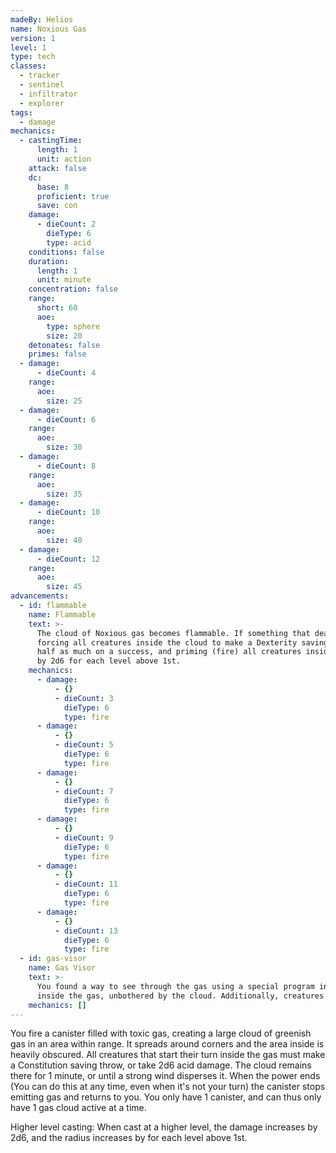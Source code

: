 ```yaml
---
madeBy: Helios
name: Noxious Gas
version: 1
level: 1
type: tech
classes:
  - tracker
  - sentinel
  - infiltrator
  - explorer
tags:
  - damage
mechanics:
  - castingTime:
      length: 1
      unit: action
    attack: false
    dc:
      base: 8
      proficient: true
      save: con
    damage:
      - dieCount: 2
        dieType: 6
        type: acid
    conditions: false
    duration:
      length: 1
      unit: minute
    concentration: false
    range:
      short: 60
      aoe:
        type: sphere
        size: 20
    detonates: false
    primes: false
  - damage:
      - dieCount: 4
    range:
      aoe:
        size: 25
  - damage:
      - dieCount: 6
    range:
      aoe:
        size: 30
  - damage:
      - dieCount: 8
    range:
      aoe:
        size: 35
  - damage:
      - dieCount: 10
    range:
      aoe:
        size: 40
  - damage:
      - dieCount: 12
    range:
      aoe:
        size: 45
advancements:
  - id: flammable
    name: Flammable
    text: >-
      The cloud of Noxious gas becomes flammable. If something that deals fire damage hits the cloud, it explodes,
      forcing all creatures inside the cloud to make a Dexterity saving throw, dealing 3d6 fire damage on a fail, or
      half as much on a success, and priming (fire) all creatures inside the cloud. The damage increases
      by 2d6 for each level above 1st.
    mechanics:
      - damage:
          - {}
          - dieCount: 3
            dieType: 6
            type: fire
      - damage:
          - {}
          - dieCount: 5
            dieType: 6
            type: fire
      - damage:
          - {}
          - dieCount: 7
            dieType: 6
            type: fire
      - damage:
          - {}
          - dieCount: 9
            dieType: 6
            type: fire
      - damage:
          - {}
          - dieCount: 11
            dieType: 6
            type: fire
      - damage:
          - {}
          - dieCount: 13
            dieType: 6
            type: fire
  - id: gas-visor
    name: Gas Visor
    text: >-
      You found a way to see through the gas using a special program in your HUD. You have vision over all creatures
      inside the gas, unbothered by the cloud. Additionally, creatures cannot hide from you inside the cloud.
    mechanics: []
---
```

You fire a canister filled with toxic gas, creating a large cloud of greenish gas in an area within range. It spreads
around corners and the area inside is heavily obscured. All creatures that start their turn inside the gas must make a
Constitution saving throw, or take 2d6 acid damage. The cloud remains there for 1 minute, or until a strong wind
disperses it. When the power ends (You can do this at any time, even when it's not your turn) the canister stops
emitting gas and returns to you. You only have 1 canister, and can thus only have 1 gas cloud active at a time.

Higher level casting: When cast at a higher level, the damage increases by 2d6, and the radius increases by <me-distance length="5" abbr /> for each level above 1st.
